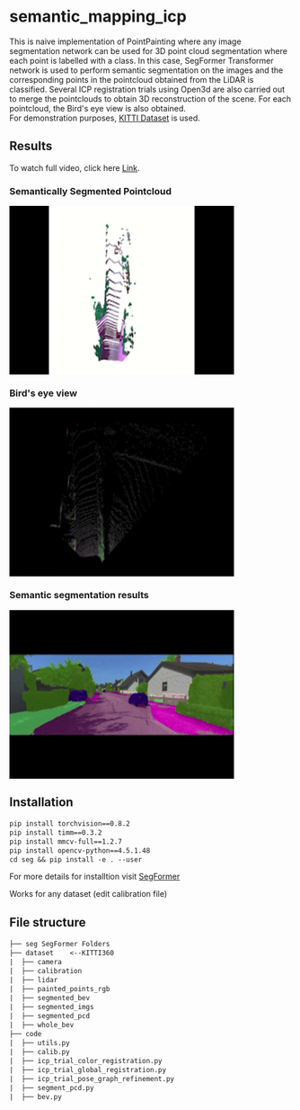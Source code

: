 # semantic_mapping_icp

This is naive implementation of PointPainting where any image segmentation network can be used for 3D point cloud segmentation where each point is labelled with a class. In this case, SegFormer Transformer network is used to perform semantic segmentation on the images and the corresponding points in the pointcloud obtained from the LiDAR is classified. Several ICP registration trials using Open3d are also carried out to merge the pointclouds to obtain 3D reconstruction of the scene. For each pointcloud, the Bird's eye view is also obtained.
<br> For demonstration purposes, [KITTI Dataset](https://www.cvlibs.net/datasets/kitti/) is used.

## Results

To watch full video, click here [Link](https://youtu.be/2mXXd_wS-Yo).

### Semantically Segmented Pointcloud
<img src="./results/pcd_gif.gif"  align="center" width="400" height="300"/>


### Bird's eye view
<img src="./results/pcd_seg_gif.gif"  align="center" width="400" height="300"/>

### Semantic segmentation results
<img src="./results/seg_img_gif.gif"  align="center" width="400" height="300"/>


## Installation

```
pip install torchvision==0.8.2
pip install timm==0.3.2
pip install mmcv-full==1.2.7
pip install opencv-python==4.5.1.48
cd seg && pip install -e . --user
```

For more details for installtion visit [SegFormer](https://github.com/NVlabs/SegFormer)

Works for any dataset (edit calibration file)



## File structure

    ├── seg SegFormer Folders
    ├── dataset    <--KITTI360
    |  ├── camera
    |  ├── calibration
    |  ├── lidar
    |  ├── painted_points_rgb
    |  ├── segmented_bev
    |  ├── segmented_imgs
    |  ├── segmented_pcd
    |  ├── whole_bev
    ├── code
    |  ├── utils.py 
    |  ├── calib.py
    |  ├── icp_trial_color_registration.py
    |  ├── icp_trial_global_registration.py
    |  ├── icp_trial_pose_graph_refinement.py
    |  ├── segment_pcd.py
    |  ├── bev.py


